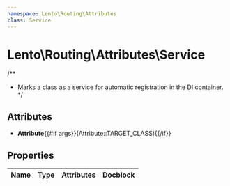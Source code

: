 ```yaml
---
namespace: Lento\Routing\Attributes
class: Service
---
```


# Lento\Routing\Attributes\Service

/**
 * Marks a class as a service for automatic registration in the DI container.
 */

## Attributes

- **Attribute**{{#if args}}(Attribute::TARGET_CLASS){{/if}}


## Properties
| Name | Type | Attributes | Docblock |
|------|------|------------|----------|



